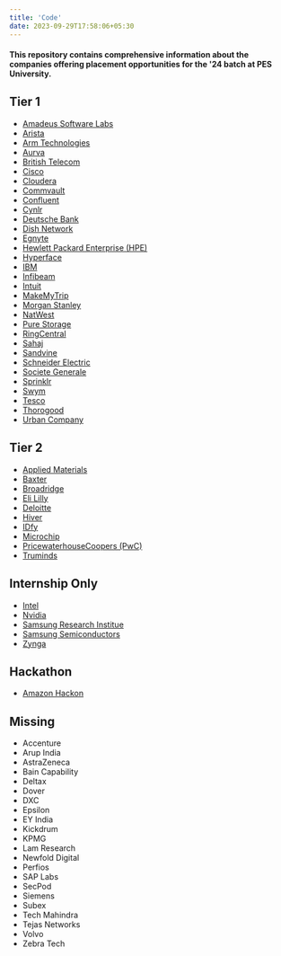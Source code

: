 ```yaml
---
title: 'Code'
date: 2023-09-29T17:58:06+05:30
---
```


#### This repository contains comprehensive information about the companies offering placement opportunities for the '24 batch at PES University.

## Tier 1

- [Amadeus Software Labs](./amadeus)
- [Arista](./arista)
- [Arm Technologies](./arm)
- [Aurva](./aurva)
- [British Telecom](./british_telecom)
- [Cisco](./cisco)
- [Cloudera](./cloudera)
- [Commvault](./commvault)
- [Confluent](./confluent)
- [Cynlr](./cynlr)
- [Deutsche Bank](./deutsche)
- [Dish Network](./dish)
- [Egnyte](./egnyte)
- [Hewlett Packard Enterprise (HPE)](./hpe)
- [Hyperface](./hyperface)
- [IBM](./ibm)
- [Infibeam](./infibeam)
- [Intuit](./intuit)
- [MakeMyTrip](./makemytrip)
- [Morgan Stanley](./morgan_stanley)
- [NatWest](./natwest)
- [Pure Storage](./pure_storage)
- [RingCentral](./ring_central)
- [Sahaj](./sahaj)
- [Sandvine](./sandvine)
- [Schneider Electric](./schneider_electric)
- [Societe Generale](./societe_generale)
- [Sprinklr](./sprinklr)
- [Swym](./swym)
- [Tesco](./tesco)
- [Thorogood](./thorogood)
- [Urban Company](./urban_company)

## Tier 2

- [Applied Materials](./applied_materials)
- [Baxter](./baxter)
- [Broadridge](./broadridge)
- [Eli Lilly](./eli_lilly)
- [Deloitte](./deloitte)
- [Hiver](./hiver)
- [IDfy](./idfy)
- [Microchip](./microchip)
- [PricewaterhouseCoopers (PwC)](./pwc)
- [Truminds](./truminds)

## Internship Only

- [Intel](./intel)
- [Nvidia](./nvidia)
- [Samsung Research Institue](./samsung_rnd)
- [Samsung Semiconductors](./samsung_semiconductor)
- [Zynga](./zynga)

## Hackathon

- [Amazon Hackon](./amazon_hackon)

## Missing

- Accenture
- Arup India
- AstraZeneca
- Bain Capability
- Deltax
- Dover
- DXC
- Epsilon
- EY India
- Kickdrum
- KPMG
- Lam Research
- Newfold Digital
- Perfios
- SAP Labs
- SecPod
- Siemens
- Subex
- Tech Mahindra
- Tejas Networks
- Volvo
- Zebra Tech
